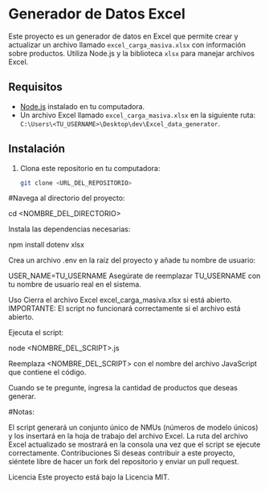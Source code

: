 
# Generador de Datos Excel

Este proyecto es un generador de datos en Excel que permite crear y actualizar un archivo llamado `excel_carga_masiva.xlsx` con información sobre productos. Utiliza Node.js y la biblioteca `xlsx` para manejar archivos Excel.

## Requisitos

- [Node.js](https://nodejs.org/) instalado en tu computadora.
- Un archivo Excel llamado `excel_carga_masiva.xlsx` en la siguiente ruta: `C:\Users\<TU_USERNAME>\Desktop\dev\Excel_data_generator`.

## Instalación

1. Clona este repositorio en tu computadora:

   ```bash
   git clone <URL_DEL_REPOSITORIO>

#Navega al directorio del proyecto:


cd <NOMBRE_DEL_DIRECTORIO>

Instala las dependencias necesarias:

npm install dotenv xlsx

Crea un archivo .env en la raíz del proyecto y añade tu nombre de usuario:

USER_NAME=TU_USERNAME
Asegúrate de reemplazar TU_USERNAME con tu nombre de usuario real en el sistema.

Uso
Cierra el archivo Excel excel_carga_masiva.xlsx si está abierto. IMPORTANTE: El script no funcionará correctamente si el archivo está abierto.

Ejecuta el script:

node <NOMBRE_DEL_SCRIPT>.js

Reemplaza <NOMBRE_DEL_SCRIPT> con el nombre del archivo JavaScript que contiene el código.

Cuando se te pregunte, ingresa la cantidad de productos que deseas generar.

#Notas:

El script generará un conjunto único de NMUs (números de modelo únicos) y los insertará en la hoja de trabajo del archivo Excel.
La ruta del archivo Excel actualizado se mostrará en la consola una vez que el script se ejecute correctamente.
Contribuciones
Si deseas contribuir a este proyecto, siéntete libre de hacer un fork del repositorio y enviar un pull request.

Licencia
Este proyecto está bajo la Licencia MIT.





